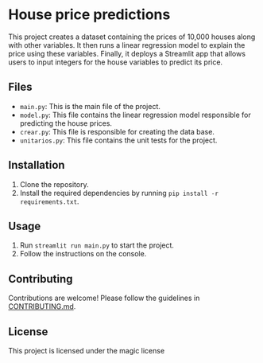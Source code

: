 # House price predictions

This project creates a dataset containing the prices of 10,000 houses along with other variables. It then runs a linear regression model to explain the price using these variables. Finally, it deploys a Streamlit app that allows users to input integers for the house variables to predict its price.

## Files

- `main.py`: This is the main file of the project.
- `model.py`: This file contains the linear regression model responsible for predicting the house prices.
- `crear.py`: This file is responsible for creating the data base.
- `unitarios.py`: This file contains the unit tests for the project.

## Installation

1. Clone the repository.
2. Install the required dependencies by running `pip install -r requirements.txt`.

## Usage

1. Run `streamlit run main.py` to start the project.
2. Follow the instructions on the console.

## Contributing

Contributions are welcome! Please follow the guidelines in [CONTRIBUTING.md](CONTRIBUTING.md).

## License

This project is licensed under the magic license


